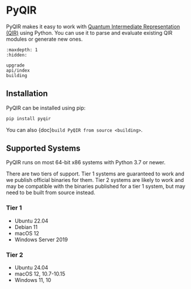 # PyQIR

PyQIR makes it easy to work with [Quantum Intermediate Representation (QIR)](https://github.com/qir-alliance/qir-spec) using Python.
You can use it to parse and evaluate existing QIR modules or generate new ones.

```{toctree}
:maxdepth: 1
:hidden:

upgrade
api/index
building
```

## Installation

PyQIR can be installed using pip:

```sh
pip install pyqir
```

You can also {doc}`build PyQIR from source <building>`.

## Supported Systems

PyQIR runs on most 64-bit x86 systems with Python 3.7 or newer.

There are two tiers of support.
Tier 1 systems are guaranteed to work and we publish official binaries for them.
Tier 2 systems are likely to work and may be compatible with the binaries published for a tier 1 system, but may need to be built from source instead.

### Tier 1

- Ubuntu 22.04
- Debian 11
- macOS 12
- Windows Server 2019

### Tier 2

- Ubuntu 24.04
- macOS 12, 10.7-10.15
- Windows 11, 10
